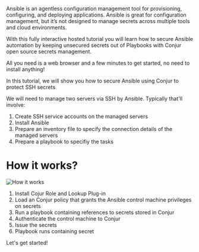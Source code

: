 Ansible is an agentless configuration management tool for provisioning, configuring, and deploying applications. Ansible is great for configuration management, but it’s not designed to manage secrets across multiple tools and cloud environments.

With this fully interactive hosted tutorial you will learn how to secure Ansible automation by keeping unsecured secrets out of Playbooks with Conjur open source secrets management.

All you need is a web browser and a few minutes to get started, no need to install anything!

In this tutorial, we will show you how to secure Ansible using Conjur to protect SSH secrets

We will need to manage two servers via SSH by Ansible.
Typically that'll involve:
1. Create SSH service accounts on the managed servers
2. Install Ansible
3. Prepare an inventory file to specify the connection details of the managed servers
4. Prepare a playbook to specifiy the tasks

# How it works?

![How it works](https://raw.githubusercontent.com/quincycheng/katacoda-scenarios/master/conjur-ansible-ssh/media/ansible.svg)

1. Install Cojur Role and Lookup Plug-in
2. Load an Conjur policy that grants the Ansible control machine privileges on secrets
3. Run a playbook containing references to secrets stored in Conjur
4. Authenticate the control machine to Conjur
5. Issue the secrets
6. Playbook runs containing secret

Let's get started!
